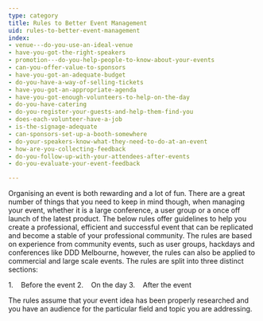 ```yaml
---
type: category
title: Rules to Better Event Management
uid: rules-to-better-event-management
index:
- venue---do-you-use-an-ideal-venue
- have-you-got-the-right-speakers
- promotion---do-you-help-people-to-know-about-your-events
- can-you-offer-value-to-sponsors
- have-you-got-an-adequate-budget
- do-you-have-a-way-of-selling-tickets
- have-you-got-an-appropriate-agenda
- have-you-got-enough-volunteers-to-help-on-the-day
- do-you-have-catering
- do-you-register-your-guests-and-help-them-find-you
- does-each-volunteer-have-a-job
- is-the-signage-adequate
- can-sponsors-set-up-a-booth-somewhere
- do-your-speakers-know-what-they-need-to-do-at-an-event
- how-are-you-collecting-feedback
- do-you-follow-up-with-your-attendees-after-events
- do-you-evaluate-your-event-feedback

---
```

Organising an event is both rewarding and a lot of fun. There are a great number of things that you need to keep in mind though, when managing your event, whether it is a large conference, a user group or a once off launch of the latest product.
The below rules offer guidelines to help you create a professional, efficient and successful event that can be replicated and become a stable of your professional community. The rules are based on experience from community events, such as user groups, hackdays and conferences like DDD Melbourne, however, the rules can also be applied to commercial and large scale events.
The rules are split into three distinct sections:

1.    Before the event
2.    On the day
3.    After the event

The rules assume that your event idea has been properly researched and you have an audience for the particular field and topic you are addressing.

